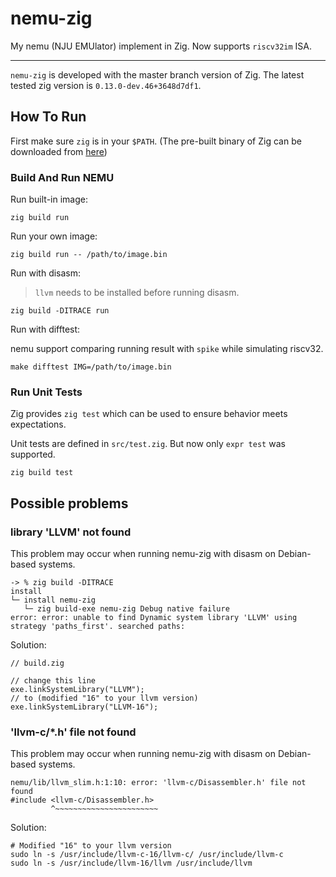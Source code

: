 # nemu-zig

My nemu (NJU EMUlator) implement in Zig. Now supports `riscv32im` ISA.

---

`nemu-zig` is developed with the master branch version of Zig. The latest tested zig version is `0.13.0-dev.46+3648d7df1`.

## How To Run

First make sure `zig` is in your `$PATH`. (The pre-built binary of Zig can be downloaded from [here](https://ziglang.org/download/))

### Build And Run NEMU

Run built-in image:

```
zig build run
```

Run your own image:

```
zig build run -- /path/to/image.bin
```

Run with disasm:

> `llvm` needs to be installed before running disasm.

```
zig build -DITRACE run
```

Run with difftest:

nemu support comparing running result with `spike` while simulating riscv32.

```shell
make difftest IMG=/path/to/image.bin
```

### Run Unit Tests

Zig provides `zig test` which can be used to ensure behavior meets expectations. 

Unit tests are defined in `src/test.zig`. But now only `expr test` was supported.

```
zig build test
```

## Possible problems

### library 'LLVM' not found

This problem may occur when running nemu-zig with disasm on Debian-based systems.

```shell
-> % zig build -DITRACE                                                         
install                                                          
└─ install nemu-zig                                              
   └─ zig build-exe nemu-zig Debug native failure                                                                                 
error: error: unable to find Dynamic system library 'LLVM' using strategy 'paths_first'. searched paths:
```

Solution:

```zig
// build.zig

// change this line
exe.linkSystemLibrary("LLVM");
// to (modified "16" to your llvm version)
exe.linkSystemLibrary("LLVM-16");
```

### 'llvm-c/*.h' file not found

This problem may occur when running nemu-zig with disasm on Debian-based systems.

```shell
nemu/lib/llvm_slim.h:1:10: error: 'llvm-c/Disassembler.h' file not found
#include <llvm-c/Disassembler.h>
         ^~~~~~~~~~~~~~~~~~~~~~~~
```

Solution:

```shell
# Modified "16" to your llvm version
sudo ln -s /usr/include/llvm-c-16/llvm-c/ /usr/include/llvm-c
sudo ln -s /usr/include/llvm-16/llvm /usr/include/llvm
```
